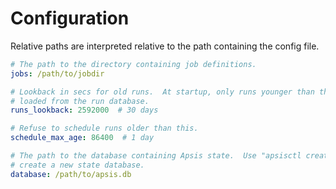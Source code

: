 # Configuration

Relative paths are interpreted relative to the path containing the config file.

```yaml
# The path to the directory containing job definitions.
jobs: /path/to/jobdir

# Lookback in secs for old runs.  At startup, only runs younger than this are
# loaded from the run database.
runs_lookback: 2592000  # 30 days

# Refuse to schedule runs older than this.
schedule_max_age: 86400  # 1 day

# The path to the database containing Apsis state.  Use "apsisctl create" to
# create a new state database.
database: /path/to/apsis.db
```

